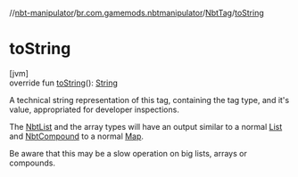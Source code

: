 //[nbt-manipulator](../../../index.md)/[br.com.gamemods.nbtmanipulator](../index.md)/[NbtTag](index.md)/[toString](to-string.md)

# toString

[jvm]\
override fun [toString](to-string.md)(): [String](https://kotlinlang.org/api/latest/jvm/stdlib/kotlin/-string/index.html)

A technical string representation of this tag, containing the tag type, and it's value, appropriated for developer inspections.

The [NbtList](../-nbt-list/index.md) and the array types will have an output similar to a normal [List](https://kotlinlang.org/api/latest/jvm/stdlib/kotlin.collections/-list/index.html) and [NbtCompound](../-nbt-compound/index.md) to a normal [Map](https://kotlinlang.org/api/latest/jvm/stdlib/kotlin.collections/-map/index.html).

Be aware that this may be a slow operation on big lists, arrays or compounds.
